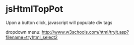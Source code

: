 # jsHtmlTopPot

Upon a button click, javascript will populate div tags


dropdown menu: http://www.w3schools.com/html/tryit.asp?filename=tryhtml_select2